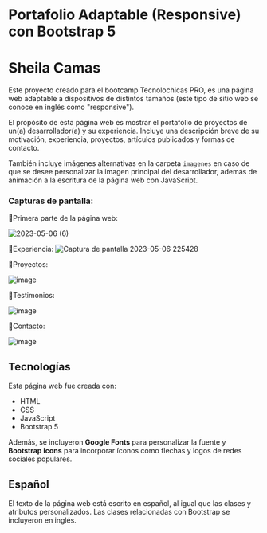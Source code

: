 # Portafolio Adaptable (Responsive) con Bootstrap 5
# Sheila Camas 

Este proyecto creado para el bootcamp Tecnolochicas PRO, es una página web adaptable a dispositivos de distintos tamaños (este tipo de sitio web se conoce en inglés como "responsive"). 

El propósito de esta página web es mostrar el portafolio de proyectos de un(a) desarrollador(a) y su experiencia. Incluye una descripción breve de su motivación, experiencia, proyectos, artículos publicados y formas de contacto. 

También incluye imágenes alternativas en la carpeta `imagenes` en caso de que se desee personalizar la imagen principal del desarrollador, además de animación a la escritura de la página web con JavaScript.

### Capturas de pantalla:

🌟Primera parte de la página web:


![2023-05-06 (6)](https://user-images.githubusercontent.com/131729936/236658262-441e66b1-0a4b-4559-a7cf-8d0bcb91c77f.png)

🌟Experiencia:
![Captura de pantalla 2023-05-06 225428](https://user-images.githubusercontent.com/131729936/236658419-c2b50879-8fe4-4c1a-ac49-81c424e87608.png)


🌟Proyectos:

![image](https://user-images.githubusercontent.com/131729936/236658451-af483dc4-2ff4-4261-82d6-c196379414a1.png)


🌟Testimonios:

![image](https://user-images.githubusercontent.com/131729936/236658477-1a23b548-5f14-46fe-9ac3-c06185de1878.png)


🌟Contacto:

![image](https://user-images.githubusercontent.com/131729936/236658496-d114372a-555e-427b-9ffb-75e02a6faa36.png)


## Tecnologías

Esta página web fue creada con:

* HTML
* CSS
* JavaScript 
* Bootstrap 5

Además, se incluyeron **Google Fonts** para personalizar la fuente y **Bootstrap icons** para incorporar íconos como flechas y logos de redes sociales populares. 

## Español

El texto de la página web está escrito en español, al igual que las clases y atributos personalizados. Las clases relacionadas con Bootstrap se incluyeron en inglés.




